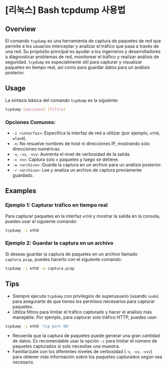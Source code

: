 # [리눅스] Bash tcpdump 사용법

## Overview
El comando `tcpdump` es una herramienta de captura de paquetes de red que permite a los usuarios interceptar y analizar el tráfico que pasa a través de una red. Su propósito principal es ayudar a los ingenieros y desarrolladores a diagnosticar problemas de red, monitorear el tráfico y realizar análisis de seguridad. `tcpdump` es especialmente útil para capturar y visualizar paquetes en tiempo real, así como para guardar datos para un análisis posterior.

## Usage
La sintaxis básica del comando `tcpdump` es la siguiente:

```bash
tcpdump [opciones] [filtro]
```

### Opciones Comunes:
- `-i <interfaz>`: Especifica la interfaz de red a utilizar (por ejemplo, `eth0`, `wlan0`).
- `-n`: No resuelve nombres de host ni direcciones IP, mostrando solo direcciones numéricas.
- `-v`, `-vv`, `-vvv`: Aumenta el nivel de verbosidad de la salida.
- `-c <n>`: Captura solo `n` paquetes y luego se detiene.
- `-w <archivo>`: Guarda la captura en un archivo para un análisis posterior.
- `-r <archivo>`: Lee y analiza un archivo de captura previamente guardado.

## Examples
### Ejemplo 1: Capturar tráfico en tiempo real
Para capturar paquetes en la interfaz `eth0` y mostrar la salida en la consola, puedes usar el siguiente comando:

```bash
tcpdump -i eth0
```

### Ejemplo 2: Guardar la captura en un archivo
Si deseas guardar la captura de paquetes en un archivo llamado `captura.pcap`, puedes hacerlo con el siguiente comando:

```bash
tcpdump -i eth0 -w captura.pcap
```

## Tips
- Siempre ejecuta `tcpdump` con privilegios de superusuario (usando `sudo`) para asegurarte de que tienes los permisos necesarios para capturar paquetes.
- Utiliza filtros para limitar el tráfico capturado y hacer el análisis más manejable. Por ejemplo, para capturar solo tráfico HTTP, puedes usar:

```bash
tcpdump -i eth0 'tcp port 80'
```

- Recuerda que la captura de paquetes puede generar una gran cantidad de datos. Es recomendable usar la opción `-c` para limitar el número de paquetes capturados si solo necesitas una muestra.
- Familiarízate con los diferentes niveles de verbosidad (`-v`, `-vv`, `-vvv`) para obtener más información sobre los paquetes capturados según sea necesario.